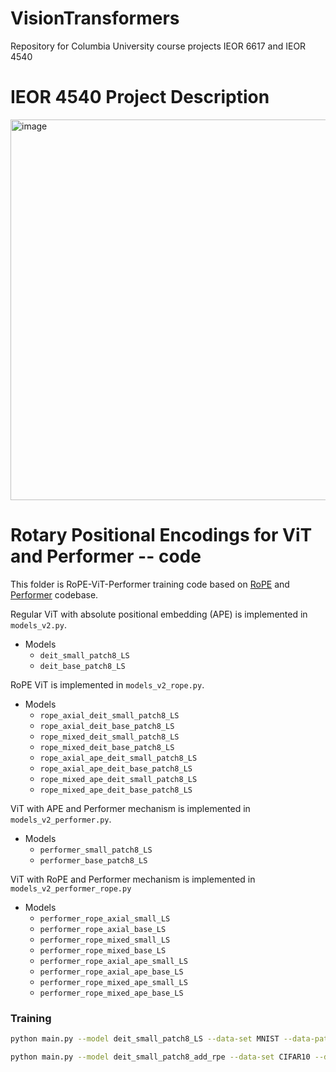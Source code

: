 # VisionTransformers
Repository for Columbia University course projects IEOR 6617 and IEOR 4540

# IEOR 4540 Project Description
<img width="609" alt="image" src="https://github.com/user-attachments/assets/50d5cdcc-8a60-41f1-a362-908250fc1390" />

# Rotary Positional Encodings for ViT and Performer -- code

This folder is RoPE-ViT-Performer training code based on [RoPE](https://github.com/naver-ai/rope-vit)
and [Performer](https://github.com/google-research/google-research/tree/master/performer) codebase.

Regular ViT with absolute positional embedding (APE) is implemented in `models_v2.py`.

- Models
  - `deit_small_patch8_LS`
  - `deit_base_patch8_LS`

RoPE ViT is implemented in `models_v2_rope.py`.

- Models
  - `rope_axial_deit_small_patch8_LS`
  - `rope_axial_deit_base_patch8_LS`
  - `rope_mixed_deit_small_patch8_LS`
  - `rope_mixed_deit_base_patch8_LS`
  - `rope_axial_ape_deit_small_patch8_LS`
  - `rope_axial_ape_deit_base_patch8_LS`
  - `rope_mixed_ape_deit_small_patch8_LS`
  - `rope_mixed_ape_deit_base_patch8_LS`

ViT with APE and Performer mechanism is implemented in `models_v2_performer.py`.

- Models
  - `performer_small_patch8_LS`
  - `performer_base_patch8_LS`

ViT with RoPE and Performer mechanism is implemented in `models_v2_performer_rope.py`

- Models
  - `performer_rope_axial_small_LS`
  - `performer_rope_axial_base_LS`
  - `performer_rope_mixed_small_LS`
  - `performer_rope_mixed_base_LS`
  - `performer_rope_axial_ape_small_LS`
  - `performer_rope_axial_ape_base_LS`
  - `performer_rope_mixed_ape_small_LS`
  - `performer_rope_mixed_ape_base_LS`


### Training

```bash
python main.py --model deit_small_patch8_LS --data-set MNIST --data-path data --output_dir output/MNIST --batch-size 512 --epochs 400 --input-size 28 --lr 1e-4 --unscale-lr --repeated-aug

python main.py --model deit_small_patch8_add_rpe --data-set CIFAR10 --data-path data --output_dir output/CIFAR10 --batch-size 512 --epochs 400 --input-size 32 --lr 1e-4 --unscale-lr --repeated-aug
```